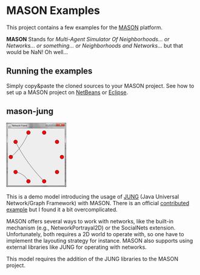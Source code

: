 MASON Examples
==============

This project contains a few examples for the [MASON][mason] platform.

**MASON** Stands for *Multi-Agent Simulator Of Neighborhoods... or Networks... or something... or Neighborhoods and Networks...* but that would be NaN! Oh well...

Running the examples
--------------------

Simply copy&paste the cloned sources to your MASON project. See how to set up a MASON project on [NetBeans][netBeansMason] or [Eclipse][eclipseMason].

mason-jung
----------

![mason-jung screenshot](https://github.com/rlegendi/mason-examples/raw/master/mason-jung/src/main/resources/ai/aitia/contrib/mason/jung/icon.png)

This is a demo model introducing the usage of [JUNG][jung] (Java Universal Network/Graph Framework) with MASON. There is an official [contributed example][jungExtension] but I found it a bit overcomplicated.

MASON offers several ways to work with networks, like the built-in mechanism (e.g., NetworkPortrayal2D) or the SocialNets extension. Unfortunately, both requires a 2D world to operate with, so one have to implement the layouting strategy for instance. MASON also supports using external libraries like JUNG for operating with networks.

This model requires the addition of the JUNG libraries to the MASON project.

  [mason]: http://cs.gmu.edu/~eclab/projects/mason/
  [netBeansMason]: http://cs.gmu.edu/~eclab/projects/mason/extensions/netbeans/
  [eclipseMason]: http://cs.gmu.edu/~eclab/projects/mason/extensions/eclipse/
  [jungExtension]: http://cs.gmu.edu/~eclab/projects/mason/extensions/jung/
  [jung]: http://jung.sourceforge.net/


